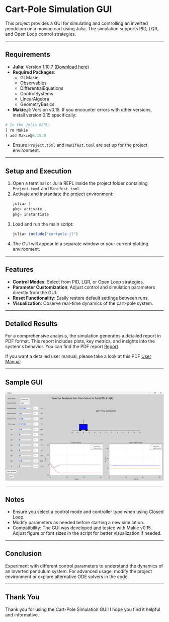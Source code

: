 # Cart-Pole Simulation GUI

This project provides a GUI for simulating and controlling an inverted pendulum on a moving cart using Julia. The simulation supports PID, LQR, and Open Loop control strategies.

---

## Requirements

- **Julia**: Version 1.10.7 ([Download here](https://julialang.org/downloads/))
- **Required Packages**:
  - GLMakie
  - Observables
  - DifferentialEquations
  - ControlSystems
  - LinearAlgebra
  - GeometryBasics
- **Makie.jl**: Version v0.15. If you encounter errors with other versions, install version 0.15 specifically:

```julia
# In the Julia REPL:
] rm Makie
] add Makie@0.15.0
```

- Ensure `Project.toml` and `Manifest.toml` are set up for the project environment.

---

## Setup and Execution

1. Open a terminal or Julia REPL inside the project folder containing `Project.toml` and `Manifest.toml`.
2. Activate and instantiate the project environment:
   ```julia
   julia> ]
   pkg> activate .
   pkg> instantiate
   ```
3. Load and run the main script:
   ```julia
   julia> include("cartpole.jl")
   ```
4. The GUI will appear in a separate window or your current plotting environment.

---

## Features

- **Control Modes**: Select from PID, LQR, or Open Loop strategies.
- **Parameter Customization**: Adjust control and simulation parameters directly from the GUI.
- **Reset Functionality**: Easily restore default settings between runs.
- **Visualization**: Observe real-time dynamics of the cart-pole system.

---

## Detailed Results

For a comprehensive analysis, the simulation generates a detailed report in PDF format. This report includes plots, key metrics, and insights into the system's behavior. You can find the PDF report [Report](https://github.com/Melaku-Y/Control-of-Inverted-Pendulum-on-a-Cart/blob/main/Melaku_MESIHU_Final_Report.pdf).

If you want a detailed user manual, please take a look at this PDF [User Manual](https://github.com/Melaku-Y/Control-of-Inverted-Pendulum-on-a-Cart/blob/main/GUI_User_Manual.pdf).



---

## Sample GUI

![here](https://github.com/Melaku-Y/Control-of-Inverted-Pendulum-on-a-Cart/blob/main/GUI.png)

---

## Notes

- Ensure you select a control mode and controller type when using Closed Loop.
- Modify parameters as needed before starting a new simulation.
- Compatibility: The GUI was developed and tested with Makie v0.15. Adjust figure or font sizes in the script for better visualization if needed.

---

## Conclusion

Experiment with different control parameters to understand the dynamics of an inverted pendulum system. For advanced usage, modify the project environment or explore alternative ODE solvers in the code.

---

## Thank You

Thank you for using the Cart-Pole Simulation GUI! I hope you find it helpful and informative.

